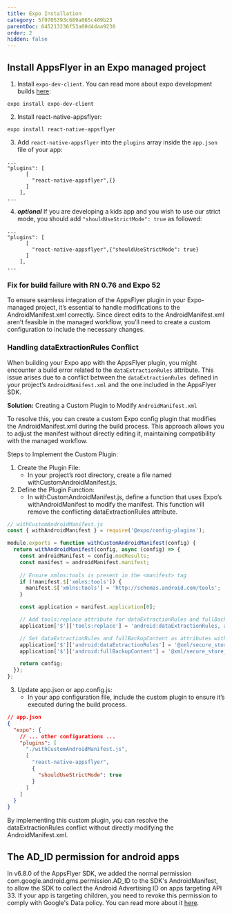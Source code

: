 ```yaml
---
title: Expo Installation
category: 5f9705393c689a065c409b23
parentDoc: 645213236f53a00d4daa9230
order: 2
hidden: false
---
```


## Install AppsFlyer in an Expo managed project
1. Install `expo-dev-client`. You can read more about expo development builds [here](https://docs.expo.dev/development/introduction/):
```
expo install expo-dev-client
```

2. Install react-native-appsflyer:
```
expo install react-native-appsflyer
```

3. Add `react-native-appsflyer` into the `plugins` array inside the `app.json` file of your app:
```
...
"plugins": [
      [
        "react-native-appsflyer",{}
      ]
    ],
...
```

4. ___optional___ If you are developing a kids app and you wish to use our strict mode, you should add `"shouldUseStrictMode": true` as followed:
```
...
"plugins": [
      [
        "react-native-appsflyer",{"shouldUseStrictMode": true}
      ]
    ],
...
```
### Fix for build failure with RN 0.76 and Expo 52
To ensure seamless integration of the AppsFlyer plugin in your Expo-managed project, it’s essential to handle modifications to the AndroidManifest.xml correctly. Since direct edits to the AndroidManifest.xml aren’t feasible in the managed workflow, you’ll need to create a custom configuration to include the necessary changes.

### Handling dataExtractionRules Conflict

When building your Expo app with the AppsFlyer plugin, you might encounter a build error related to the `dataExtractionRules` attribute. This issue arises due to a conflict between the `dataExtractionRules `defined in your project’s `AndroidManifest.xml` and the one included in the AppsFlyer SDK.

<b>Solution:</b> Creating a Custom Plugin to Modify `AndroidManifest.xml`

To resolve this, you can create a custom Expo config plugin that modifies the AndroidManifest.xml during the build process. This approach allows you to adjust the manifest without directly editing it, maintaining compatibility with the managed workflow.

Steps to Implement the Custom Plugin:
1. Create the Plugin File:
    -	In your project’s root directory, create a file named withCustomAndroidManifest.js.
2.	Define the Plugin Function:
	  -	In withCustomAndroidManifest.js, define a function that uses Expo’s withAndroidManifest to modify the manifest. This function will remove the conflicting dataExtractionRules attribute.

```js
// withCustomAndroidManifest.js
const { withAndroidManifest } = require('@expo/config-plugins');

module.exports = function withCustomAndroidManifest(config) {
  return withAndroidManifest(config, async (config) => {
    const androidManifest = config.modResults;
    const manifest = androidManifest.manifest;
    
    // Ensure xmlns:tools is present in the <manifest> tag
    if (!manifest.$['xmlns:tools']) {
      manifest.$['xmlns:tools'] = 'http://schemas.android.com/tools';
    }

    const application = manifest.application[0];

    // Add tools:replace attribute for dataExtractionRules and fullBackupContent
    application['$']['tools:replace'] = 'android:dataExtractionRules, android:fullBackupContent';

    // Set dataExtractionRules and fullBackupContent as attributes within <application>
    application['$']['android:dataExtractionRules'] = '@xml/secure_store_data_extraction_rules';
    application['$']['android:fullBackupContent'] = '@xml/secure_store_backup_rules';

    return config;
  });
};

```

3.	Update app.json or app.config.js:
	  -	In your app configuration file, include the custom plugin to ensure it’s executed during the build process.

```json
// app.json
{
  "expo": {
    // ... other configurations ...
    "plugins": [
      "./withCustomAndroidManifest.js",
      [
        "react-native-appsflyer",
        {
          "shouldUseStrictMode": true
        }
      ]
    ]
  }
}
```

By implementing this custom plugin, you can resolve the dataExtractionRules conflict without directly modifying the AndroidManifest.xml.

## The AD_ID permission for android apps
In v6.8.0 of the AppsFlyer SDK, we added the normal permission com.google.android.gms.permission.AD_ID to the SDK's AndroidManifest, 
to allow the SDK to collect the Android Advertising ID on apps targeting API 33.
If your app is targeting children, you need to revoke this permission to comply with Google's Data policy.
You can read more about it [here](https://docs.expo.dev/guides/permissions/#android).

